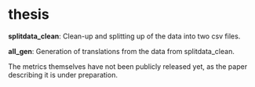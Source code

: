 # thesis

**splitdata_clean**: Clean-up and splitting up of the data into two csv files.

**all_gen**: Generation of translations from the data from splitdata_clean.

The metrics themselves have not been publicly released yet, as the paper describing it is under preparation.
